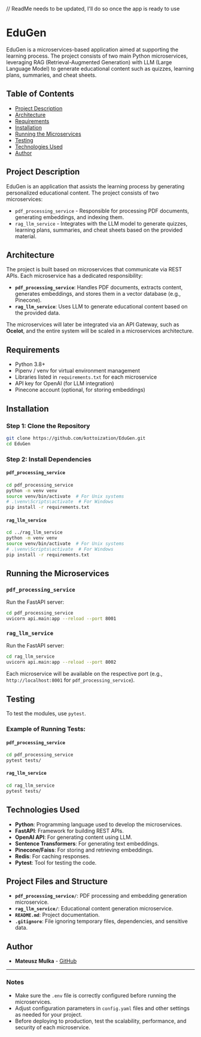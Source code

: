 // ReadMe needs to be updated, I'll do so once the app is ready to use
# EduGen

EduGen is a microservices-based application aimed at supporting the learning process. The project consists of two main Python microservices, leveraging RAG (Retrieval-Augmented Generation) with LLM (Large Language Model) to generate educational content such as quizzes, learning plans, summaries, and cheat sheets.

## Table of Contents

- [Project Description](#project-description)
- [Architecture](#architecture)
- [Requirements](#requirements)
- [Installation](#installation)
- [Running the Microservices](#running-the-microservices)
- [Testing](#testing)
- [Technologies Used](#technologies-used)
- [Author](#author)

## Project Description

EduGen is an application that assists the learning process by generating personalized educational content. The project consists of two microservices:
- `pdf_processing_service` - Responsible for processing PDF documents, generating embeddings, and indexing them.
- `rag_llm_service` - Integrates with the LLM model to generate quizzes, learning plans, summaries, and cheat sheets based on the provided material.

## Architecture

The project is built based on microservices that communicate via REST APIs. Each microservice has a dedicated responsibility:
- **`pdf_processing_service`**: Handles PDF documents, extracts content, generates embeddings, and stores them in a vector database (e.g., Pinecone).
- **`rag_llm_service`**: Uses LLM to generate educational content based on the provided data.

The microservices will later be integrated via an API Gateway, such as **Ocelot**, and the entire system will be scaled in a microservices architecture.

## Requirements

- Python 3.8+
- Pipenv / venv for virtual environment management
- Libraries listed in `requirements.txt` for each microservice
- API key for OpenAI (for LLM integration)
- Pinecone account (optional, for storing embeddings)

## Installation

### Step 1: Clone the Repository

```bash
git clone https://github.com/kottoization/EduGen.git
cd EduGen
```

### Step 2: Install Dependencies

#### `pdf_processing_service`

```bash
cd pdf_processing_service
python -m venv venv
source venv/bin/activate  # For Unix systems
# .\venv\Scripts\activate  # For Windows
pip install -r requirements.txt
```

#### `rag_llm_service`

```bash
cd ../rag_llm_service
python -m venv venv
source venv/bin/activate  # For Unix systems
# .\venv\Scripts\activate  # For Windows
pip install -r requirements.txt
```

## Running the Microservices

### `pdf_processing_service`

Run the FastAPI server:

```bash
cd pdf_processing_service
uvicorn api.main:app --reload --port 8001
```

### `rag_llm_service`

Run the FastAPI server:

```bash
cd rag_llm_service
uvicorn api.main:app --reload --port 8002
```

Each microservice will be available on the respective port (e.g., `http://localhost:8001` for `pdf_processing_service`).

## Testing

To test the modules, use `pytest`.

### Example of Running Tests:

#### `pdf_processing_service`

```bash
cd pdf_processing_service
pytest tests/
```

#### `rag_llm_service`

```bash
cd rag_llm_service
pytest tests/
```

## Technologies Used

- **Python**: Programming language used to develop the microservices.
- **FastAPI**: Framework for building REST APIs.
- **OpenAI API**: For generating content using LLM.
- **Sentence Transformers**: For generating text embeddings.
- **Pinecone/Faiss**: For storing and retrieving embeddings.
- **Redis**: For caching responses.
- **Pytest**: Tool for testing the code.

## Project Files and Structure

- **`pdf_processing_service/`**: PDF processing and embedding generation microservice.
- **`rag_llm_service/`**: Educational content generation microservice.
- **`README.md`**: Project documentation.
- **`.gitignore`**: File ignoring temporary files, dependencies, and sensitive data.

## Author

- **Mateusz Mulka** - [GitHub](https://github.com/kottoization)

---

### Notes

- Make sure the `.env` file is correctly configured before running the microservices.
- Adjust configuration parameters in `config.yaml` files and other settings as needed for your project.
- Before deploying to production, test the scalability, performance, and security of each microservice.
